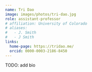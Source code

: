 ```yaml
---
name: Tri Dao
image: images/photos/tri-dao.jpg
role: assistant-professor
# affiliation: University of Colorado
# aliases:
#   - J. Smith
#   - J Smith
links:
  home-page: https://tridao.me/
  orcid: 0000-0003-2186-8450
---
```


TODO: add bio